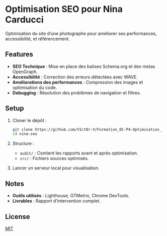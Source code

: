# Optimisation SEO pour Nina Carducci

Optimisation du site d’une photographe pour améliorer ses performances, accessibilité, et référencement.

## Features

- **SEO Technique** : Mise en place des balises Schema.org et des metas OpenGraph.
- **Accessibilité** : Correction des erreurs détectées avec WAVE.
- **Améliorations des performances** : Compression des images et optimisation du code.
- **Debugging** : Résolution des problèmes de navigation et filtres.

## Setup

1. Cloner le dépôt :

   ```bash
   git clone https://github.com/V1ct0r-V/Formation_OC-P4-Optimisation_Nina_Carducci
   cd nina-seo
   ```

2. Structure :

   - `audit/` : Contient les rapports avant et après optimisation.
   - `src/` : Fichiers sources optimisés.

3. Lancer un serveur local pour visualisation.

## Notes

- **Outils utilisés** : Lighthouse, GTMetrix, Chrome DevTools.
- **Livrables** : Rapport d’intervention complet.

## License

[MIT](https://opensource.org/licenses/MIT)
